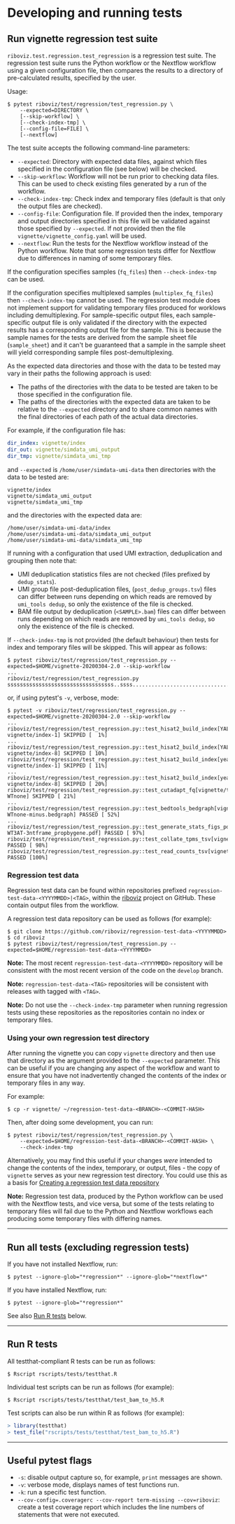 # Developing and running tests

## Run vignette regression test suite

`riboviz.test.regression.test_regression` is a regression test suite. The regression test suite runs the Python workflow or the Nextflow workflow using a given configuration file, then compares the results to a directory of pre-calculated results, specified by the user.

Usage:

```console
$ pytest riboviz/test/regression/test_regression.py \
    --expected=DIRECTORY \
    [--skip-workflow] \
    [--check-index-tmp] \
    [--config-file=FILE] \
    [--nextflow]
```

The test suite accepts the following command-line parameters:

* `--expected`: Directory with expected data files, against which files specified in the configuration file (see below) will be checked.
* `--skip-workflow`: Workflow will not be run prior to checking data files. This can be used to check existing files generated by a run of the workflow.
* `--check-index-tmp`: Check index and temporary files (default is that only the output files are checked).
* `--config-file`: Configuration file. If provided then the index, temporary and output directories specified in this file will be validated against those specified by `--expected`. If not provided then the file `vignette/vignette_config.yaml` will be used.
* `--nextflow`: Run the tests for the Nextflow workflow instead of the Python workflow. Note that some regression tests differ for Nextflow due to differences in naming of some temporary files.

If the configuration specifies samples (`fq_files`) then `--check-index-tmp` can be used.

If the configuration specifies multiplexed samples (`multiplex_fq_files`) then `--check-index-tmp` cannot be used. The regression test module does not implement support for validating temporary files produced for worklows including demultiplexing. For sample-specific output files, each sample-specific output file is only validated if the directory with the expected results has a corresponding output file for the sample. This is because the sample names for the tests are derived from the sample sheet file (`sample_sheet`) and it can't be guaranteed that a sample in the sample sheet will yield corresponding sample files post-demultiplexing.

As the expected data directories and those with the data to be tested may vary in their paths the following approach is used:

* The paths of the directories with the data to be tested are taken to be those specified in the configuration file.
* The paths of the directories with the expected data are taken to be relative to the `--expected` directory and to share common names with the final directories of each path of the actual data directories.

For example, if the configuration file has:

```yaml
dir_index: vignette/index
dir_out: vignette/simdata_umi_output
dir_tmp: vignette/simdata_umi_tmp
```

and `--expected` is `/home/user/simdata-umi-data` then directories with the data to be tested are:

```
vignette/index
vignette/simdata_umi_output
vignette/simdata_umi_tmp
```

and the directories with the expected data are:

```
/home/user/simdata-umi-data/index
/home/user/simdata-umi-data/simdata_umi_output
/home/user/simdata-umi-data/simdata_umi_tmp
```

If running with a configuration that used UMI extraction, deduplication and grouping then note that:

* UMI deduplication statistics files are not checked (files prefixed by `dedup_stats`).
* UMI group file post-deduplication files, (`post_dedup_groups.tsv`) files can differ between runs depending on which reads are removed by `umi_tools dedup`, so only the existence of the file is checked.
* BAM file output by deduplication (`<SAMPLE>.bam`) files can differ between runs depending on which reads are removed by `umi_tools dedup`, so only the existence of the file is checked.

If `--check-index-tmp` is not provided (the default behaviour) then tests for index and temporary files will be skipped. This will appear as follows:

```console
$ pytest riboviz/test/regression/test_regression.py --expected=$HOME/vignette-20200304-2.0 --skip-workflow
...
riboviz/test/regression/test_regression.py ssssssssssssssssssssssssssssssssss..ssss......................................
```

or, if using pytest's `-v`, verbose, mode:

```console
$ pytest -v riboviz/test/regression/test_regression.py --expected=$HOME/vignette-20200304-2.0 --skip-workflow
...
riboviz/test/regression/test_regression.py::test_hisat2_build_index[YAL_CDS_w_250-vignette/index-1] SKIPPED [  1%]
...
riboviz/test/regression/test_regression.py::test_hisat2_build_index[YAL_CDS_w_250-vignette/index-8] SKIPPED [ 10%]
riboviz/test/regression/test_regression.py::test_hisat2_build_index[yeast_rRNA-vignette/index-1] SKIPPED [ 11%]
...
riboviz/test/regression/test_regression.py::test_hisat2_build_index[yeast_rRNA-vignette/index-8] SKIPPED [ 20%]
riboviz/test/regression/test_regression.py::test_cutadapt_fq[vignette/tmp-WTnone] SKIPPED [ 21%]
...
riboviz/test/regression/test_regression.py::test_bedtools_bedgraph[vignette/output-WTnone-minus.bedgraph] PASSED [ 52%]
...
riboviz/test/regression/test_regression.py::test_generate_stats_figs_pdf[vignette/output-WT3AT-3ntframe_propbygene.pdf] PASSED [ 97%]
riboviz/test/regression/test_regression.py::test_collate_tpms_tsv[vignette/output] PASSED [ 98%]
riboviz/test/regression/test_regression.py::test_read_counts_tsv[vignette/output] PASSED [100%]
```

### Regression test data

Regression test data can be found within repositories prefixed `regression-test-data-<YYYYMMDD>|<TAG>`, within the [riboviz](https://github.com/riboviz) project on GitHub. These contain output files from the workflow.

A regression test data repository can be used as follows (for example):

```console
$ git clone https://github.com/riboviz/regression-test-data-<YYYYMMDD>
$ cd riboviz
$ pytest riboviz/test/regression/test_regression.py --expected=$HOME/regression-test-data-<YYYYMMDD>
```

**Note:** The most recent `regression-test-data-<YYYYMMDD>` repository will be consistent with the most recent version of the code on the `develop` branch.

**Note:** `regression-test-data-<TAG>` repositories will be consistent with releases with tagged with `<TAG>`.

**Note:** Do not use the `--check-index-tmp` parameter when running regression tests using these repositories as the repositories contain no index or temporary files.

### Using your own regression test directory

After running the vignette you can copy `vignette` directory and then use that directory as the argument provided to the `--expected` parameter. This can be useful if you are changing any aspect of the workflow and want to ensure that you have not inadvertently changed the contents of the index or temporary files in any way.

For example:

```console
$ cp -r vignette/ ~/regression-test-data-<BRANCH>-<COMMIT-HASH>
```

Then, after doing some development, you can run:

```console
$ pytest riboviz/test/regression/test_regression.py \
    --expected=$HOME/regression-test-data-<BRANCH>-<COMMIT-HASH> \
    --check-index-tmp
```

Alternatively, you may find this useful if your changes *were* intended to change the contents of the index, temporary, or output, files - the copy of `vignette` serves as your new regression test directory. You could use this as a basis for [Creating a regression test data repository](./create-test-data-repository.md)

**Note:** Regression test data, produced by the Python workflow can be used with the Nextflow tests, and vice versa, but some of the tests relating to temporary files will fail due to the Python and Nextflow workflows each producing some temporary files with differing names.

---

## Run all tests (excluding regression tests)

If you have not installed Nextflow, run:

```console
$ pytest --ignore-glob="*regression*" --ignore-glob="*nextflow*"
```

If you have installed Nextflow, run:

```console
$ pytest --ignore-glob="*regression*"
```

See also [Run R tests](#run-r-tests) below.

---

## Run R tests

All testthat-compliant R tests can be run as follows:

```console
$ Rscript rscripts/tests/testthat.R
```

Individual test scripts can be run as follows (for example):

```console
$ Rscript rscripts/tests/testthat/test_bam_to_h5.R 
```

Test scripts can also be run within R as follows (for example):

```R
> library(testthat)
> test_file("rscripts/tests/testthat/test_bam_to_h5.R")
```

---

## Useful pytest flags

* `-s`: disable output capture so, for example, `print` messages are shown.
* `-v`: verbose mode, displays names of test functions run.
* `-k`: run a specific test function.
* `--cov-config=.coveragerc --cov-report term-missing --cov=riboviz`: create a test coverage report which includes the line numbers of statements that were not executed.

